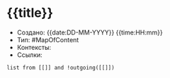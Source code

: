 # {{title}}
- Создано: {{date:DD-MM-YYYY}} {{time:HH:mm}}
- Тип: #MapOfContent 
- Контексты: 
- Ссылки: 

```dataview 
list from [[]] and !outgoing([[]])
```